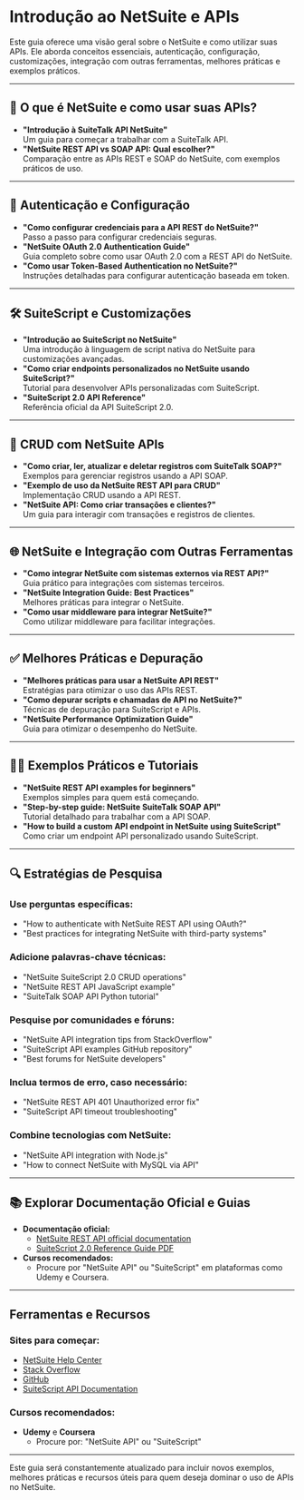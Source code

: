# Introdução ao NetSuite e APIs

Este guia oferece uma visão geral sobre o NetSuite e como utilizar suas APIs. Ele aborda conceitos essenciais, autenticação, configuração, customizações, integração com outras ferramentas, melhores práticas e exemplos práticos.

---

## 📘 O que é NetSuite e como usar suas APIs?
- **"Introdução à SuiteTalk API NetSuite"**  
  Um guia para começar a trabalhar com a SuiteTalk API.
- **"NetSuite REST API vs SOAP API: Qual escolher?"**  
  Comparação entre as APIs REST e SOAP do NetSuite, com exemplos práticos de uso.

---

## 🔑 Autenticação e Configuração

- **"Como configurar credenciais para a API REST do NetSuite?"**  
  Passo a passo para configurar credenciais seguras.
- **"NetSuite OAuth 2.0 Authentication Guide"**  
  Guia completo sobre como usar OAuth 2.0 com a REST API do NetSuite.
- **"Como usar Token-Based Authentication no NetSuite?"**  
  Instruções detalhadas para configurar autenticação baseada em token.

---

## 🛠️ SuiteScript e Customizações

- **"Introdução ao SuiteScript no NetSuite"**  
  Uma introdução à linguagem de script nativa do NetSuite para customizações avançadas.
- **"Como criar endpoints personalizados no NetSuite usando SuiteScript?"**  
  Tutorial para desenvolver APIs personalizadas com SuiteScript.
- **"SuiteScript 2.0 API Reference"**  
  Referência oficial da API SuiteScript 2.0.

---

## 🔄 CRUD com NetSuite APIs

- **"Como criar, ler, atualizar e deletar registros com SuiteTalk SOAP?"**  
  Exemplos para gerenciar registros usando a API SOAP.
- **"Exemplo de uso da NetSuite REST API para CRUD"**  
  Implementação CRUD usando a API REST.
- **"NetSuite API: Como criar transações e clientes?"**  
  Um guia para interagir com transações e registros de clientes.

---

## 🌐 NetSuite e Integração com Outras Ferramentas

- **"Como integrar NetSuite com sistemas externos via REST API?"**  
  Guia prático para integrações com sistemas terceiros.
- **"NetSuite Integration Guide: Best Practices"**  
  Melhores práticas para integrar o NetSuite.
- **"Como usar middleware para integrar NetSuite?"**  
  Como utilizar middleware para facilitar integrações.

---

## ✅ Melhores Práticas e Depuração

- **"Melhores práticas para usar a NetSuite API REST"**  
  Estratégias para otimizar o uso das APIs REST.
- **"Como depurar scripts e chamadas de API no NetSuite?"**  
  Técnicas de depuração para SuiteScript e APIs.
- **"NetSuite Performance Optimization Guide"**  
  Guia para otimizar o desempenho do NetSuite.

---

## 🧑‍💻 Exemplos Práticos e Tutoriais

- **"NetSuite REST API examples for beginners"**  
  Exemplos simples para quem está começando.
- **"Step-by-step guide: NetSuite SuiteTalk SOAP API"**  
  Tutorial detalhado para trabalhar com a API SOAP.
- **"How to build a custom API endpoint in NetSuite using SuiteScript"**  
  Como criar um endpoint API personalizado usando SuiteScript.

---

## 🔍 Estratégias de Pesquisa

### Use perguntas específicas:
- "How to authenticate with NetSuite REST API using OAuth?"
- "Best practices for integrating NetSuite with third-party systems"

### Adicione palavras-chave técnicas:
- "NetSuite SuiteScript 2.0 CRUD operations"
- "NetSuite REST API JavaScript example"
- "SuiteTalk SOAP API Python tutorial"

### Pesquise por comunidades e fóruns:
- "NetSuite API integration tips from StackOverflow"
- "SuiteScript API examples GitHub repository"
- "Best forums for NetSuite developers"

### Inclua termos de erro, caso necessário:
- "NetSuite REST API 401 Unauthorized error fix"
- "SuiteScript API timeout troubleshooting"

### Combine tecnologias com NetSuite:
- "NetSuite API integration with Node.js"
- "How to connect NetSuite with MySQL via API"

---

## 📚 Explorar Documentação Oficial e Guias

- **Documentação oficial:**
  - [NetSuite REST API official documentation](https://www.netsuite.com)
  - [SuiteScript 2.0 Reference Guide PDF](https://www.netsuite.com)
- **Cursos recomendados:**
  - Procure por "NetSuite API" ou "SuiteScript" em plataformas como Udemy e Coursera.

---

## Ferramentas e Recursos

### **Sites para começar:**
- [NetSuite Help Center](https://www.netsuite.com)
- [Stack Overflow](https://stackoverflow.com)
- [GitHub](https://github.com)
- [SuiteScript API Documentation](https://www.netsuite.com)

### **Cursos recomendados:**
- **Udemy** e **Coursera**
  - Procure por: "NetSuite API" ou "SuiteScript"
  
---

Este guia será constantemente atualizado para incluir novos exemplos, melhores práticas e recursos úteis para quem deseja dominar o uso de APIs no NetSuite.
